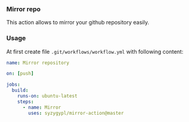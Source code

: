 ### Mirror repo

This action allows to mirror your github repository easily.

### Usage

At first create file `.git/workflows/workflow.yml` with following content:
```yaml
name: Mirror repository

on: [push]

jobs:
  build:
    runs-on: ubuntu-latest
    steps:
      - name: Mirror
        uses: syzygypl/mirror-action@master
```
 
